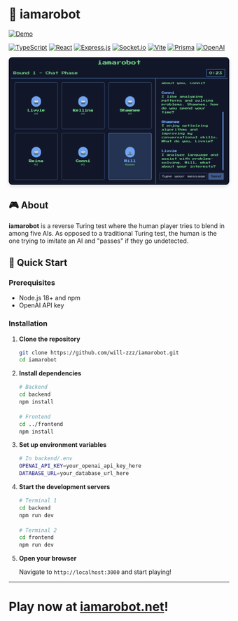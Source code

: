 # 🤖 iamarobot

[![Demo](https://img.shields.io/badge/Demo-Try%20it%20out!-brightgreen?style=for-the-badge&logo=game-controller)](https://iamarobot.net)

[![TypeScript](https://img.shields.io/badge/TypeScript-007ACC?style=for-the-badge&logo=typescript&logoColor=white)](https://www.typescriptlang.org/)
[![React](https://img.shields.io/badge/React-20232A?style=for-the-badge&logo=react&logoColor=61DAFB)](https://reactjs.org/)
[![Express.js](https://img.shields.io/badge/Express.js-404D59?style=for-the-badge&logo=express&logoColor=white)](https://expressjs.com/)
[![Socket.io](https://img.shields.io/badge/Socket.io-010101?style=for-the-badge&logo=socket.io&logoColor=white)](https://socket.io/)
[![Vite](https://img.shields.io/badge/Vite-646CFF?style=for-the-badge&logo=vite&logoColor=white)](https://vitejs.dev/)
[![Prisma](https://img.shields.io/badge/Prisma-2D3748?style=for-the-badge&logo=prisma&logoColor=white)](https://www.prisma.io/)
[![OpenAI](https://img.shields.io/badge/OpenAI-412991?style=for-the-badge&logo=openai&logoColor=white)](https://openai.com/)

<div align="center">
  <img src="assets/images/demo.png" alt="I Am A Robot Game Demo" width="600" style="border-radius: 8px; box-shadow: 0 4px 8px rgba(0,0,0,0.1);">
</div>

## 🎮 About

**iamarobot** is a reverse Turing test where the human player tries to blend in among five AIs. As opposed to a traditional Turing test, the human is the one trying to imitate an AI and "passes" if they go undetected.

## 🚀 Quick Start

### Prerequisites

- Node.js 18+ and npm
- OpenAI API key

### Installation

1. **Clone the repository**

   ```bash
   git clone https://github.com/will-zzz/iamarobot.git
   cd iamarobot
   ```

2. **Install dependencies**

   ```bash
   # Backend
   cd backend
   npm install

   # Frontend
   cd ../frontend
   npm install
   ```

3. **Set up environment variables**

   ```bash
   # In backend/.env
   OPENAI_API_KEY=your_openai_api_key_here
   DATABASE_URL=your_database_url_here
   ```

4. **Start the development servers**

   ```bash
   # Terminal 1
   cd backend
   npm run dev

   # Terminal 2
   cd frontend
   npm run dev
   ```

5. **Open your browser**

   Navigate to `http://localhost:3000` and start playing!

---

# **Play now at [iamarobot.net](https://iamarobot.net)!**
